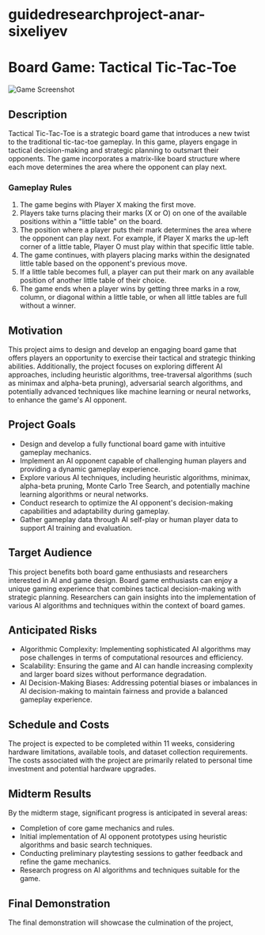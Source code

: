 # guidedresearchproject-anar-sixeliyev
# Board Game: Tactical Tic-Tac-Toe

![Game Screenshot](https://anar-sixeliyev.github.io/TTT/)

## Description

Tactical Tic-Tac-Toe is a strategic board game that introduces a new twist to the traditional tic-tac-toe gameplay. In this game, players engage in tactical decision-making and strategic planning to outsmart their opponents. The game incorporates a matrix-like board structure where each move determines the area where the opponent can play next.

### Gameplay Rules

1. The game begins with Player X making the first move.
2. Players take turns placing their marks (X or O) on one of the available positions within a "little table" on the board.
3. The position where a player puts their mark determines the area where the opponent can play next. For example, if Player X marks the up-left corner of a little table, Player O must play within that specific little table.
4. The game continues, with players placing marks within the designated little table based on the opponent's previous move.
5. If a little table becomes full, a player can put their mark on any available position of another little table of their choice.
6. The game ends when a player wins by getting three marks in a row, column, or diagonal within a little table, or when all little tables are full without a winner.

## Motivation

This project aims to design and develop an engaging board game that offers players an opportunity to exercise their tactical and strategic thinking abilities. Additionally, the project focuses on exploring different AI approaches, including heuristic algorithms, tree-traversal algorithms (such as minimax and alpha-beta pruning), adversarial search algorithms, and potentially advanced techniques like machine learning or neural networks, to enhance the game's AI opponent.

## Project Goals

- Design and develop a fully functional board game with intuitive gameplay mechanics.
- Implement an AI opponent capable of challenging human players and providing a dynamic gameplay experience.
- Explore various AI techniques, including heuristic algorithms, minimax, alpha-beta pruning, Monte Carlo Tree Search, and potentially machine learning algorithms or neural networks.
- Conduct research to optimize the AI opponent's decision-making capabilities and adaptability during gameplay.
- Gather gameplay data through AI self-play or human player data to support AI training and evaluation.

## Target Audience

This project benefits both board game enthusiasts and researchers interested in AI and game design. Board game enthusiasts can enjoy a unique gaming experience that combines tactical decision-making with strategic planning. Researchers can gain insights into the implementation of various AI algorithms and techniques within the context of board games.

## Anticipated Risks

- Algorithmic Complexity: Implementing sophisticated AI algorithms may pose challenges in terms of computational resources and efficiency.
- Scalability: Ensuring the game and AI can handle increasing complexity and larger board sizes without performance degradation.
- AI Decision-Making Biases: Addressing potential biases or imbalances in AI decision-making to maintain fairness and provide a balanced gameplay experience.

## Schedule and Costs

The project is expected to be completed within 11 weeks, considering hardware limitations, available tools, and dataset collection requirements. The costs associated with the project are primarily related to personal time investment and potential hardware upgrades.

## Midterm Results

By the midterm stage, significant progress is anticipated in several areas:

- Completion of core game mechanics and rules.
- Initial implementation of AI opponent prototypes using heuristic algorithms and basic search techniques.
- Conducting preliminary playtesting sessions to gather feedback and refine the game mechanics.
- Research progress on AI algorithms and techniques suitable for the game.

## Final Demonstration

The final demonstration will showcase the culmination of the project,
